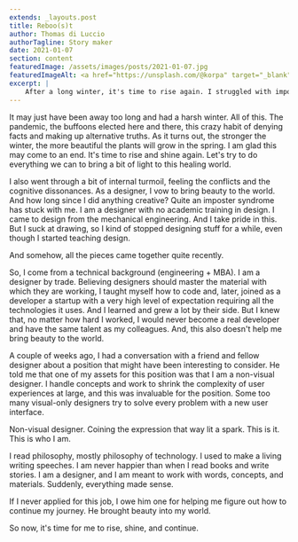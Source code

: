 ```yaml
---
extends: _layouts.post
title: Reboo(s)t
author: Thomas di Luccio
authorTagline: Story maker
date: 2021-01-07
section: content
featuredImage: /assets/images/posts/2021-01-07.jpg
featuredImageAlt: <a href="https://unsplash.com/@korpa" target="_blank" rel="nofollow noopener noreferrer">Jr Korpa on Unsplash</a>
excerpt: |
    After a long winter, it's time to rise again. I struggled with imposter syndrome, feeling stuck between design and code. Then a friend called me a non-visual designer—and everything clicked. I shape concepts, not just interfaces. Words, ideas, and experiences are my material. With this clarity, I'm ready to create, to contribute, and to bring beauty into the world.
---
```


It may just have been away too long and had a harsh winter. All of this. The pandemic, the buffoons elected here and there, this crazy habit of denying facts and making up alternative truths. As it turns out, the stronger the winter, the more beautiful the plants will grow in the spring. I am glad this may come to an end. It's time to rise and shine again. Let's try to do everything we can to bring a bit of light to this healing world.

I also went through a bit of internal turmoil, feeling the conflicts and the cognitive dissonances. As a designer, I vow to bring beauty to the world. And how long since I did anything creative? Quite an imposter syndrome has stuck with me. I am a designer with no academic training in design. I came to design from the mechanical engineering. And I take pride in this. But I suck at drawing, so I kind of stopped designing stuff for a while, even though I started teaching design.

And somehow, all the pieces came together quite recently.

So, I come from a technical background (engineering + MBA). I am a designer by trade. Believing designers should master the material with which they are working, I taught myself how to code and, later, joined as a developer a startup with a very high level of expectation requiring all the technologies it uses. And I learned and grew a lot by their side. But I knew that, no matter how hard I worked, I would never become a real developer and have the same talent as my colleagues. And, this also doesn't help me bring beauty to the world.

A couple of weeks ago, I had a conversation with a friend and fellow designer about a position that might have been interesting to consider. He told me that one of my assets for this position was that I am a non-visual designer. I handle concepts and work to shrink the complexity of user experiences at large, and this was invaluable for the position. Some too many visual-only designers try to solve every problem with a new user interface.

Non-visual designer. Coining the expression that way lit a spark. This is it. This is who I am.

I read philosophy, mostly philosophy of technology. I used to make a living writing speeches. I am never happier than when I read books and write stories. I am a designer, and I am meant to work with words, concepts, and materials. Suddenly, everything made sense.

If I never applied for this job, I owe him one for helping me figure out how to continue my journey. He brought beauty into my world.

So now, it's time for me to rise, shine, and continue.